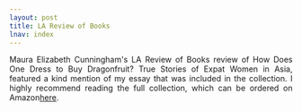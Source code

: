 ```yaml
---
layout: post
title: LA Review of Books
lnav: index
---
```


<p style="text-align: justify;">Maura Elizabeth Cunningham's LA Review of Books review of How Does One Dress to Buy Dragonfruit? True Stories of Expat Women in Asia, featured a kind mention of my essay that was included in the collection. I highly recommend reading the full collection, which can be ordered on Amazon<a href="http://blog.lareviewofbooks.org/chinablog/expat-identities/" target="_blank">here</a>.</p>
